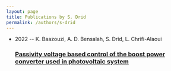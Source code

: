 ```yaml
---
layout: page
title: Publications by S. Drid
permalink: /authors/s-drid
---
```


<ul class="post-list">
<li><span class='post-meta'>2022 -- K. Baazouzi, A. D. Bensalah, S. Drid, L. Chrifi-Alaoui</span><h3><a class='post-link' href="{{ site.baseurl }}/passivity-voltage-based-control-of-the-boost-power-converter-used-in-photovoltaic-system">Passivity voltage based control of the boost power converter used in photovoltaic system</a></h3></li>

</ul>
